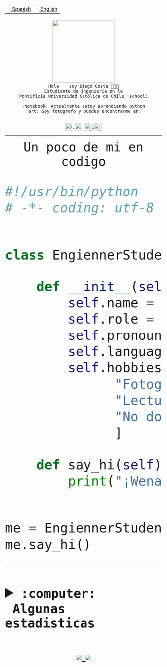 <table border="0"  align="right">
 <tr><td><a href="README.md"><img src="https://upload.wikimedia.org/wikipedia/commons/thumb/8/89/Bandera_de_Espa%C3%B1a.svg/1200px-Bandera_de_Espa%C3%B1a.svg.png" height="10"> Spanish</a></td>
 <td><a href="README.en.md"><img src="https://upload.wikimedia.org/wikipedia/commons/a/a4/Flag_of_the_United_States.svg" height="10"> English</a></td></tr>
</table><br><br><br>


<p align="center">
  <img src="https://github.com/diegocostares/diegocostares/blob/main/Images/aaa2.gif?raw=true" width="200px">
  <br><samp>
    Hola <img src="https://media.giphy.com/media/hvRJCLFzcasrR4ia7z/giphy.gif" width="16px"> soy Diego Costa 👨🏻‍💻<br>
    Estudiante de ingeniería en la <br>
    Pontificia Universidad Católica de Chile :school:<br>
  <br>
    :notebook: Actualmente estoy aprendiendo python <br>
    :art: Soy fotografo y puedes encontrarme en: <br>
  <br></samp>
  
</p>

<p align="center">
   <a href="https://instagram.com/diegocosta_no" target="blank">
    <img 
    align="center" src="https://cdn.jsdelivr.net/npm/simple-icons@3.0.1/icons/instagram.svg" alt="instagram" height="25px" width="25px" />
  </a>
  <a style="border: 3px solid; color: white;"href="https://t.me/diegocosta_no" target="blank">
  <img
  align="center" alt="Telegram" width="25px" src="https://icons-for-free.com/iconfiles/png/512/Telegram-1324888767380505522.png" />
</a>
<a href="https://api.whatsapp.com/send?phone=56971897835&text=Hola!" target="blank">
  <img
  align="center" alt="wtsp" width="25px" src="https://img.icons8.com/pastel-glyph/2x/whatsapp--v2.png" />
</a>
<a href="https://www.linkedin.com/in/diego-costa-786249213/" target="blank">
  <img
  align="center" alt="wtsp" width="25px" src="https://img.icons8.com/metro/452/linkedin.png" />
</a>

  </a>
</p>

---


<p align="center"><font size="25"><samp>Un poco de mi en codigo</samp></front></p>


```python
#!/usr/bin/python
# -*- coding: utf-8 -*-


class EngiennerStudent:

    def __init__(self):
        self.name = "Diego Costa"
        self.role = "Estudiante"
        self.pronouns = "he/him"
        self.language_spoken = ["es_CL", "en_US"]
        self.hobbies = [
              "Fotografia",
              "Lectura",
              "No dormir",
              ]

    def say_hi(self):
        print("¡Wena mundo!")


me = EngiennerStudent()
me.say_hi()
```
---
<details>
  <summary><b><samp>:computer: &nbsp;Algunas estadisticas</samp></b></summary>
  <br/></p>

<!--START_SECTION:waka-->
![Code Time](http://img.shields.io/badge/Code%20Time-498%20hrs%2041%20mins-blue)

**Soy nocturno 🦉** 

```text
🌞 Mañana     8 commits      ░░░░░░░░░░░░░░░░░░░░░░░░░   2.25% 
🌆 Día        128 commits    █████████░░░░░░░░░░░░░░░░   36.06% 
🌃 Tarde      113 commits    ████████░░░░░░░░░░░░░░░░░   31.83% 
🌙 Noche      106 commits    ███████░░░░░░░░░░░░░░░░░░   29.86%

```
📅 **Soy más productivo los Miércoles** 

```text
Lunes        33 commits     ██░░░░░░░░░░░░░░░░░░░░░░░   9.3% 
Martes       35 commits     ██░░░░░░░░░░░░░░░░░░░░░░░   9.86% 
Miércoles    127 commits    █████████░░░░░░░░░░░░░░░░   35.77% 
Jueves       36 commits     ██░░░░░░░░░░░░░░░░░░░░░░░   10.14% 
Viernes      17 commits     █░░░░░░░░░░░░░░░░░░░░░░░░   4.79% 
Sábado       51 commits     ███░░░░░░░░░░░░░░░░░░░░░░   14.37% 
Domingo      56 commits     ████░░░░░░░░░░░░░░░░░░░░░   15.77%

```


📊 **Esta semana me dediqué a** 

```text
🐱‍💻 Proyectos: 
G74_BDD                  6 hrs 40 mins       █████████░░░░░░░░░░░░░░░░   35.77% 
SHAREGO-G54              6 hrs 26 mins       ████████░░░░░░░░░░░░░░░░░   34.46% 
private                  3 hrs 41 mins       █████░░░░░░░░░░░░░░░░░░░░   19.74% 
T2                       1 hr 15 mins        █░░░░░░░░░░░░░░░░░░░░░░░░   6.73% 
proyecto-de-ejemplo      19 mins             ░░░░░░░░░░░░░░░░░░░░░░░░░   1.74%

```


 Last Updated on 26/05/2022 22:26:07 UTC
<!--END_SECTION:waka-->
  
  

 <p align="center"> <img src="https://github-readme-stats.vercel.app/api?username=diegocostares&show_icons=true&theme=ayu-mirage" alt="abhisheknaiidu" /></p>
 
</details>

<p align=center>
  <a href="https://github.com/diegocostares">
    <img src="https://badges.pufler.dev/visits/diegocostares/diegocostares?style=flat-square&color=black&logo=github">
  </a>
  <a href="https://github.com/diegocostares?tab=repositories">
    <img src="https://badges.pufler.dev/repos/diegocostares?style=flat-square&color=black&logo=github">
  </a>
</p>
